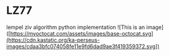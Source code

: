 # LZ77
lempel ziv algorithm python implementation
![This is an image]([https://myoctocat.com/assets/images/base-octocat.svg](https://cdn.kastatic.org/ka-perseus-images/cdaa3bfc074058fe11e9fd6dad9ae3f419359372.svg])
